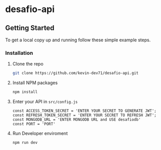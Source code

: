 # desafio-api

<!-- GETTING STARTED -->
## Getting Started

To get a local copy up and running follow these simple example steps.

### Installation

1. Clone the repo
   ```sh
   git clone https://github.com/kevin-dev71/desafio-api.git
   ```
2. Install NPM packages
   ```sh
   npm install
   ```
3. Enter your API in `src/config.js`
   ```JS
   const ACCESS_TOKEN_SECRET = 'ENTER YOUR SECRET TO GENERATE JWT';
   const REFRESH_TOKEN_SECRET = 'ENTER YOUR SECRET TO REFRESH JWT';
   const MONGODB_URL = 'ENTER MONGODB URL and USE desafiodb'
   const PORT = 'PORT'
   ```
4. Run Developer enviroment
   ```sh
   npm run dev
   ```